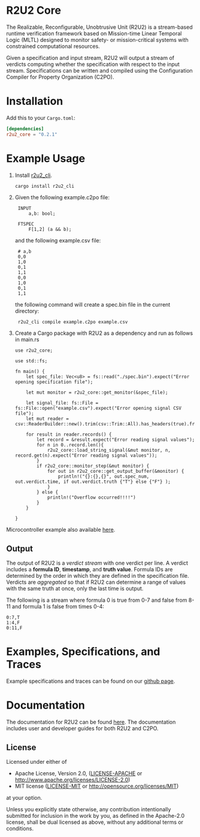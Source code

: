 # R2U2 Core

The Realizable, Reconfigurable, Unobtrusive Unit (R2U2) is a stream-based runtime verification
framework based on Mission-time Linear Temporal Logic (MLTL) designed to monitor safety- or
mission-critical systems with constrained computational resources.

Given a specification and input stream, R2U2 will output a stream of verdicts computing whether the
specification with respect to the input stream. Specifications can be written and compiled using the
Configuration Compiler for Property Organization (C2PO).

# Installation

Add this to your `Cargo.toml`:

```toml
[dependencies]
r2u2_core = "0.2.1"
```

# Example Usage

1. Install [r2u2_cli](https://crates.io/crates/r2u2_cli).

    ```bash
    cargo install r2u2_cli
    ```
2. Given the following example.c2po file:
   
        INPUT
            a,b: bool;

        FTSPEC
            F[1,2] (a && b);

    and the following example.csv file:

        # a,b
        0,0
        1,0
        0,1
        1,1
        0,0
        1,0
        0,1
        1,1

    the following command will create a spec.bin file in the current directory:

        r2u2_cli compile example.c2po example.csv

4. Create a Cargo package with R2U2 as a dependency and run as follows in main.rs

    ```
    use r2u2_core;

    use std::fs;

    fn main() {
        let spec_file: Vec<u8> = fs::read("./spec.bin").expect("Error opening specification file");

        let mut monitor = r2u2_core::get_monitor(&spec_file);

        let signal_file: fs::File = fs::File::open("example.csv").expect("Error opening signal CSV file");
        let mut reader = csv::ReaderBuilder::new().trim(csv::Trim::All).has_headers(true).from_reader(signal_file);

        for result in reader.records() {
            let record = &result.expect("Error reading signal values");
            for n in 0..record.len(){
                r2u2_core::load_string_signal(&mut monitor, n, record.get(n).expect("Error reading signal values"));
            }
            if r2u2_core::monitor_step(&mut monitor) {
                for out in r2u2_core::get_output_buffer(&monitor) {
                    println!("{}:{},{}", out.spec_num, out.verdict.time, if out.verdict.truth {"T"} else {"F"} );
                }
            } else {
                println!("Overflow occurred!!!!")
            }
        }

    }
    ```

Microcontroller example also available [here](https://github.com/R2U2/r2u2/tree/rust-develop/monitors/rust/r2u2_cortex_m_example).

## Output

The output of R2U2 is a *verdict stream* with one verdict per line. A verdict includes a **formula
ID**, **timestamp**, and **truth value**. Formula IDs are determined by the order in which they are
defined in the specification file.  Verdicts are *aggregated* so that if R2U2 can determine a range
of values with the same truth at once, only the last time is output.

The following is a stream where formula 0 is true from 0-7 and false from 8-11 and formula 1 is
false from times 0-4:

```
0:7,T
1:4,F
0:11,F
```

# Examples, Specifications, and Traces

Example specifications and traces can be found on our [github page](https://github.com/R2U2/r2u2/tree/rust-develop).

# Documentation

The documentation for R2U2 can be found [here](https://r2u2.github.io/r2u2/). The documentation includes user and developer guides for both R2U2 and C2PO.

## License

Licensed under either of

* Apache License, Version 2.0, ([LICENSE-APACHE](LICENSE-APACHE) or http://www.apache.org/licenses/LICENSE-2.0)
* MIT license ([LICENSE-MIT](LICENSE-MIT) or http://opensource.org/licenses/MIT)

at your option.

Unless you explicitly state otherwise, any contribution intentionally submitted for inclusion in the
work by you, as defined in the Apache-2.0 license, shall be dual licensed as above, without any
additional terms or conditions.